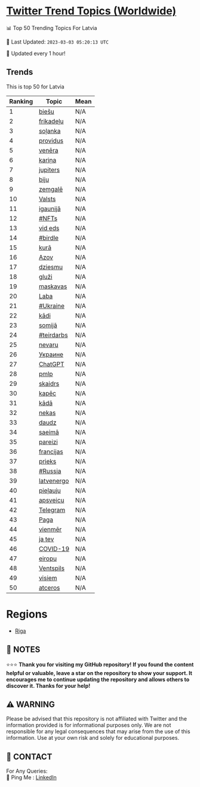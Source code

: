 [Twitter Trend Topics (Worldwide)](https://github.com/ErcinDedeoglu/Twitter-Trend-Topics)
==========


📊 Top 50 Trending Topics For Latvia

📆 Last Updated: `2023-03-03 05:20:13 UTC`

🔧 Updated every 1 hour!


## Trends

This is top 50 for Latvia

| Ranking | Topic | Mean |
| ------- | ------------ | ------------ |
| 1 | [biešu](http://twitter.com/search?q=bie%c5%a1u) | N/A |
| 2 | [frikadeļu](http://twitter.com/search?q=frikade%c4%bcu) | N/A |
| 3 | [soļanka](http://twitter.com/search?q=so%c4%bcanka) | N/A |
| 4 | [providus](http://twitter.com/search?q=providus) | N/A |
| 5 | [venēra](http://twitter.com/search?q=ven%c4%93ra) | N/A |
| 6 | [kariņa](http://twitter.com/search?q=kari%c5%86a) | N/A |
| 7 | [jupiters](http://twitter.com/search?q=jupiters) | N/A |
| 8 | [biju](http://twitter.com/search?q=biju) | N/A |
| 9 | [zemgalē](http://twitter.com/search?q=zemgal%c4%93) | N/A |
| 10 | [Valsts](http://twitter.com/search?q=Valsts) | N/A |
| 11 | [igaunijā](http://twitter.com/search?q=igaunij%c4%81) | N/A |
| 12 | [#NFTs](http://twitter.com/search?q=%23NFTs) | N/A |
| 13 | [vid eds](http://twitter.com/search?q=vid+eds) | N/A |
| 14 | [#birdle](http://twitter.com/search?q=%23birdle) | N/A |
| 15 | [kurā](http://twitter.com/search?q=kur%c4%81) | N/A |
| 16 | [Azov](http://twitter.com/search?q=Azov) | N/A |
| 17 | [dziesmu](http://twitter.com/search?q=dziesmu) | N/A |
| 18 | [gluži](http://twitter.com/search?q=glu%c5%bei) | N/A |
| 19 | [maskavas](http://twitter.com/search?q=maskavas) | N/A |
| 20 | [Laba](http://twitter.com/search?q=Laba) | N/A |
| 21 | [#Ukraine](http://twitter.com/search?q=%23Ukraine) | N/A |
| 22 | [kādi](http://twitter.com/search?q=k%c4%81di) | N/A |
| 23 | [somijā](http://twitter.com/search?q=somij%c4%81) | N/A |
| 24 | [#teirdarbs](http://twitter.com/search?q=%23teirdarbs) | N/A |
| 25 | [nevaru](http://twitter.com/search?q=nevaru) | N/A |
| 26 | [Украине](http://twitter.com/search?q=%d0%a3%d0%ba%d1%80%d0%b0%d0%b8%d0%bd%d0%b5) | N/A |
| 27 | [ChatGPT](http://twitter.com/search?q=ChatGPT) | N/A |
| 28 | [pmlp](http://twitter.com/search?q=pmlp) | N/A |
| 29 | [skaidrs](http://twitter.com/search?q=skaidrs) | N/A |
| 30 | [kapēc](http://twitter.com/search?q=kap%c4%93c) | N/A |
| 31 | [kādā](http://twitter.com/search?q=k%c4%81d%c4%81) | N/A |
| 32 | [nekas](http://twitter.com/search?q=nekas) | N/A |
| 33 | [daudz](http://twitter.com/search?q=daudz) | N/A |
| 34 | [saeimā](http://twitter.com/search?q=saeim%c4%81) | N/A |
| 35 | [pareizi](http://twitter.com/search?q=pareizi) | N/A |
| 36 | [francijas](http://twitter.com/search?q=francijas) | N/A |
| 37 | [prieks](http://twitter.com/search?q=prieks) | N/A |
| 38 | [#Russia](http://twitter.com/search?q=%23Russia) | N/A |
| 39 | [latvenergo](http://twitter.com/search?q=latvenergo) | N/A |
| 40 | [pieļauju](http://twitter.com/search?q=pie%c4%bcauju) | N/A |
| 41 | [apsveicu](http://twitter.com/search?q=apsveicu) | N/A |
| 42 | [Telegram](http://twitter.com/search?q=Telegram) | N/A |
| 43 | [Paga](http://twitter.com/search?q=Paga) | N/A |
| 44 | [vienmēr](http://twitter.com/search?q=vienm%c4%93r) | N/A |
| 45 | [ja tev](http://twitter.com/search?q=ja+tev) | N/A |
| 46 | [COVID-19](http://twitter.com/search?q=COVID-19) | N/A |
| 47 | [eiropu](http://twitter.com/search?q=eiropu) | N/A |
| 48 | [Ventspils](http://twitter.com/search?q=Ventspils) | N/A |
| 49 | [visiem](http://twitter.com/search?q=visiem) | N/A |
| 50 | [atceros](http://twitter.com/search?q=atceros) | N/A |



# Regions

* [Riga](</Latvia/Riga.md>)



## 📝 NOTES

⭐⭐⭐ **Thank you for visiting my GitHub repository! If you found the content helpful or valuable, leave a star on the repository to show your support. It encourages me to continue updating the repository and allows others to discover it. Thanks for your help!**


## ⚠️ WARNING

Please be advised that this repository is not affiliated with Twitter and the information provided is for informational purposes only. We are not responsible for any legal consequences that may arise from the use of this information. Use at your own risk and solely for educational purposes.


## 📨 CONTACT

 For Any Queries:  
            🏓 Ping Me : [LinkedIn](https://www.linkedin.com/in/ercindedeoglu/)
